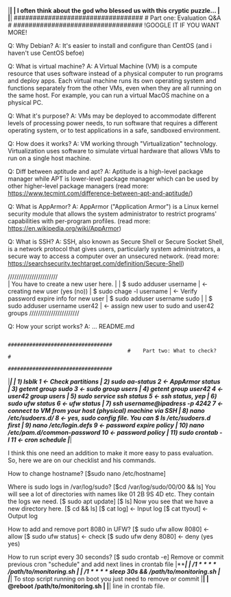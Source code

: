 |****************************************************************************************************************************|
|                             I often think about the god who blessed us with this cryptic puzzle...                         |
|****************************************************************************************************************************|
                                           ##################################
                                           #    Part one: Evaluation Q&A    #
                                           ##################################
!GOOGLE IT IF YOU WANT MORE!

Q: Why Debian?
A: It's easier to install and configure than CentOS (and i haven't use CentOS befoe)

Q: What is virtual machine?
A: A Virtual Machine (VM) is a compute resource that uses software instead of a physical computer to run programs and deploy 
apps. Each virtual machine runs its own operating system and functions separately from the other VMs, even when they are all
running on the same host. For example, you can run a virtual MacOS machine on a physical PC. 

Q: What it's purpose?
A: VMs may be deployed to accommodate different levels of processing power needs, to run software that requires a different
operating system, or to test applications in a safe, sandboxed environment. 

Q: How does it works?
A: VM working through "Virtualization" technology. Virtualization uses software to simulate virtual hardware that allows 
VMs to run on a single host machine.

Q: Diff between aptitude and apt?
A: Aptitude is a high-level package manager while APT is lower-level package manager which can be used by other 
higher-level package managers
(read more: https://www.tecmint.com/difference-between-apt-and-aptitude/)

Q: What is AppArmor?
A: AppArmor ("Application Armor") is a Linux kernel security module that allows the system administrator to restrict programs'
capabilities with per-program profiles.
(read more: https://en.wikipedia.org/wiki/AppArmor)

Q: What is SSH?
A: SSH, also known as Secure Shell or Secure Socket Shell, is a network protocol that gives users, particularly system 
administrators, a secure way to access a computer over an unsecured network.
(read more: https://searchsecurity.techtarget.com/definition/Secure-Shell)

/\/\/\/\/\/\/\/\/\/\/\/\/\/\/\/\/\/\/\/\/\/\/\
| You have to create a new user here.        |
| $ sudo adduser username                    | <- creating new user (yes (no))
| $ sudo chage -l username                   | <- Verify password expire info for new user
| $ sudo adduser username sudo               |
| $ sudo adduser username user42             | <- assign new user to sudo and user42 groups
\/\/\/\/\/\/\/\/\/\/\/\/\/\/\/\/\/\/\/\/\/\/\/

Q: How your script works?
A: ... README.md

                                           ##################################
                                           #    Part two: What to check?    #
                                           ##################################
|***************************************|
| 1) lsblk                              1 <- Check partitions
| 2) sudo aa-status                     2 <- AppArmor status
| 3) getent group sudo                  3 <- sudo group users
| 4) getent group user42                4 <- user42 group users
| 5) sudo service ssh status            5 <- ssh status, yep
| 6) sudo ufw status                    6 <- ufw status
| 7) ssh username@ipadress -p 4242      7 <- connect to VM from your host (physical) machine via SSH
| 8) nano /etc/sudoers.d/<filename>     8 <- yes, sudo config file. You can $ ls /etc/sudoers.d first
| 9) nano /etc/login.defs               9 <- password expire policy
| 10) nano /etc/pam.d/common-password  10 <- password policy
| 11) sudo crontab -l                  11 <- cron schedule
|***************************************|


I think this one need an addition to make it more easy to pass evaluation. So, here we are on our checklist and his commands.

How to change hostname?
[$sudo nano /etc/hostname]

Where is sudo logs in /var/log/sudo?
[$cd /var/log/sudo/00/00 && ls]
You will see a lot of directories with names like 01 2B 9S 4D etc. They contain the logs we need.
[$ sudo apt update]
[$ ls]
Now you see that we have a new directory here.
[$ cd <nameofnewdirectory> && ls]
[$ cat log] <- Input log
[$ cat ttyout] <- Output log

How to add and remove port 8080 in UFW?
[$ sudo ufw allow 8080] <- allow
[$ sudo ufw status] <- check
[$ sudo ufw deny 8080] <- deny (yes yes)

How to run script every 30 seconds?
[$ sudo crontab -e]
Remove or commit previous cron "schedule" and add next lines in crontab file
|*************************************************|
| */1 * * * * /path/to/monitoring.sh              |
| */1 * * * * sleep 30s && /path/to/monitoring.sh |
|*************************************************|
To stop script running on boot you just need to remove or commit
|********************************|
| @reboot /path/to/monitoring.sh |
|********************************|
line in crontab file.
